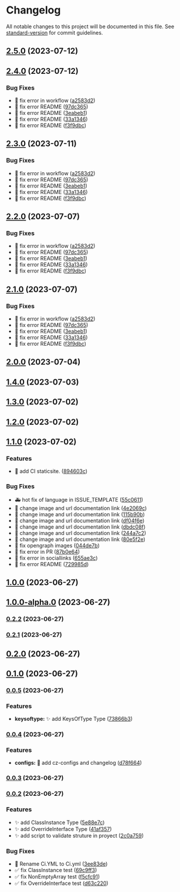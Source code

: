 # Changelog

All notable changes to this project will be documented in this file. See [standard-version](https://github.com/conventional-changelog/standard-version) for commit guidelines.

## [2.5.0](https://github.com/Bryan-Herrera-DEV/typescript-common-utils/compare/v2.4.0...v2.5.0) (2023-07-12)

## [2.4.0](https://github.com/Bryan-Herrera-DEV/typescript-common-utils/compare/v1.4.0...v2.4.0) (2023-07-12)


### Bug Fixes

* :bug: fix error in workflow ([a2583d2](https://github.com/Bryan-Herrera-DEV/typescript-common-utils/commit/a2583d297fbef145a4f01f1f7a648d6aa33b252e))
* :memo: fix error README ([97dc365](https://github.com/Bryan-Herrera-DEV/typescript-common-utils/commit/97dc36505c103494a473602130a5cbc234c30838))
* :memo: fix error README ([3eabeb1](https://github.com/Bryan-Herrera-DEV/typescript-common-utils/commit/3eabeb11a01e655cb971c5d9a87d64ae7ce24262))
* :memo: fix error README ([33a1346](https://github.com/Bryan-Herrera-DEV/typescript-common-utils/commit/33a1346b5cc735383ecedd758ddc1bb339d5b47c))
* :memo: fix error README ([f3f9dbc](https://github.com/Bryan-Herrera-DEV/typescript-common-utils/commit/f3f9dbc1a4b188e7a00b14321bbfc21e00449e38))

## [2.3.0](https://github.com/Bryan-Herrera-DEV/typescript-common-utils/compare/v1.4.0...v2.3.0) (2023-07-11)


### Bug Fixes

* :bug: fix error in workflow ([a2583d2](https://github.com/Bryan-Herrera-DEV/typescript-common-utils/commit/a2583d297fbef145a4f01f1f7a648d6aa33b252e))
* :memo: fix error README ([97dc365](https://github.com/Bryan-Herrera-DEV/typescript-common-utils/commit/97dc36505c103494a473602130a5cbc234c30838))
* :memo: fix error README ([3eabeb1](https://github.com/Bryan-Herrera-DEV/typescript-common-utils/commit/3eabeb11a01e655cb971c5d9a87d64ae7ce24262))
* :memo: fix error README ([33a1346](https://github.com/Bryan-Herrera-DEV/typescript-common-utils/commit/33a1346b5cc735383ecedd758ddc1bb339d5b47c))
* :memo: fix error README ([f3f9dbc](https://github.com/Bryan-Herrera-DEV/typescript-common-utils/commit/f3f9dbc1a4b188e7a00b14321bbfc21e00449e38))

## [2.2.0](https://github.com/Bryan-Herrera-DEV/typescript-common-utils/compare/v1.4.0...v2.2.0) (2023-07-07)


### Bug Fixes

* :bug: fix error in workflow ([a2583d2](https://github.com/Bryan-Herrera-DEV/typescript-common-utils/commit/a2583d297fbef145a4f01f1f7a648d6aa33b252e))
* :memo: fix error README ([97dc365](https://github.com/Bryan-Herrera-DEV/typescript-common-utils/commit/97dc36505c103494a473602130a5cbc234c30838))
* :memo: fix error README ([3eabeb1](https://github.com/Bryan-Herrera-DEV/typescript-common-utils/commit/3eabeb11a01e655cb971c5d9a87d64ae7ce24262))
* :memo: fix error README ([33a1346](https://github.com/Bryan-Herrera-DEV/typescript-common-utils/commit/33a1346b5cc735383ecedd758ddc1bb339d5b47c))
* :memo: fix error README ([f3f9dbc](https://github.com/Bryan-Herrera-DEV/typescript-common-utils/commit/f3f9dbc1a4b188e7a00b14321bbfc21e00449e38))

## [2.1.0](https://github.com/Bryan-Herrera-DEV/typescript-common-utils/compare/v1.4.0...v2.1.0) (2023-07-07)


### Bug Fixes

* :bug: fix error in workflow ([a2583d2](https://github.com/Bryan-Herrera-DEV/typescript-common-utils/commit/a2583d297fbef145a4f01f1f7a648d6aa33b252e))
* :memo: fix error README ([97dc365](https://github.com/Bryan-Herrera-DEV/typescript-common-utils/commit/97dc36505c103494a473602130a5cbc234c30838))
* :memo: fix error README ([3eabeb1](https://github.com/Bryan-Herrera-DEV/typescript-common-utils/commit/3eabeb11a01e655cb971c5d9a87d64ae7ce24262))
* :memo: fix error README ([33a1346](https://github.com/Bryan-Herrera-DEV/typescript-common-utils/commit/33a1346b5cc735383ecedd758ddc1bb339d5b47c))
* :memo: fix error README ([f3f9dbc](https://github.com/Bryan-Herrera-DEV/typescript-common-utils/commit/f3f9dbc1a4b188e7a00b14321bbfc21e00449e38))

## [2.0.0](https://github.com/Bryan-Herrera-DEV/typescript-common-utils/compare/v1.4.0...v2.0.0) (2023-07-04)

## [1.4.0](https://github.com/Bryan-Herrera-DEV/typescript-common-utils/compare/v1.3.0...v1.4.0) (2023-07-03)

## [1.3.0](https://github.com/Bryan-Herrera-DEV/typescript-common-utils/compare/v1.2.0...v1.3.0) (2023-07-02)

## [1.2.0](https://github.com/Bryan-Herrera-DEV/typescript-common-utils/compare/v1.1.0...v1.2.0) (2023-07-02)

## [1.1.0](https://github.com/Bryan-Herrera-DEV/typescript-common-utils/compare/v1.0.0...v1.1.0) (2023-07-02)


### Features

* :green_heart: add CI staticsite. ([894603c](https://github.com/Bryan-Herrera-DEV/typescript-common-utils/commit/894603cfc7e3adee67227d527a1e160c7de84618))


### Bug Fixes

* :ambulance: hot fix of language in ISSUE_TEMPLATE ([55c0611](https://github.com/Bryan-Herrera-DEV/typescript-common-utils/commit/55c0611c0d519f46d6636a229b3289ab185a9c9a))
* :art: change image and url documentation link ([4e2069c](https://github.com/Bryan-Herrera-DEV/typescript-common-utils/commit/4e2069c62e26c9575a55fa7328fdbf254f58011e))
* :art: change image and url documentation link ([115b90b](https://github.com/Bryan-Herrera-DEV/typescript-common-utils/commit/115b90be6a07209e6fefe15e6f37af86d0f615a3))
* :art: change image and url documentation link ([df04f6e](https://github.com/Bryan-Herrera-DEV/typescript-common-utils/commit/df04f6e58ab638a9eae331156ad5f9ac4a3f51f9))
* :art: change image and url documentation link ([dbdc08f](https://github.com/Bryan-Herrera-DEV/typescript-common-utils/commit/dbdc08fec3999bd02092fea0863dd7c328dc9bfa))
* :art: change image and url documentation link ([244a7c2](https://github.com/Bryan-Herrera-DEV/typescript-common-utils/commit/244a7c2e88ab3c4f3cc1eb2858ac018043902e82))
* :art: change image and url documentation link ([80e5f2e](https://github.com/Bryan-Herrera-DEV/typescript-common-utils/commit/80e5f2e3746a9ec021a19b6a258f024f5cdebe78))
* :art: fix opengraph images ([044de7b](https://github.com/Bryan-Herrera-DEV/typescript-common-utils/commit/044de7ba686d6acbe56f4c44a4a49aae4eb8bf49))
* :bug: fix error in PR ([87b0e64](https://github.com/Bryan-Herrera-DEV/typescript-common-utils/commit/87b0e6451410ffe5d98f40e3c85cf2652485a316))
* :bug: fix error in sociallinks ([655ae3c](https://github.com/Bryan-Herrera-DEV/typescript-common-utils/commit/655ae3c198a7a09a720083e9a709a81800fb0c5c))
* :memo: fix error README ([729985d](https://github.com/Bryan-Herrera-DEV/typescript-common-utils/commit/729985d87a99418cca0e2d72e19d873cde2e6815))

## [1.0.0](https://github.com/Bryan-Herrera-DEV/typescript-common-utils/compare/v1.0.0-alpha.0...v1.0.0) (2023-06-27)

## [1.0.0-alpha.0](https://github.com/Bryan-Herrera-DEV/typescript-common-utils/compare/v0.2.2...v1.0.0-alpha.0) (2023-06-27)

### [0.2.2](https://github.com/Bryan-Herrera-DEV/typescript-common-utils/compare/v0.2.1...v0.2.2) (2023-06-27)

### [0.2.1](https://github.com/Bryan-Herrera-DEV/typescript-common-utils/compare/v0.2.0...v0.2.1) (2023-06-27)

## [0.2.0](https://github.com/Bryan-Herrera-DEV/typescript-common-utils/compare/v0.1.0...v0.2.0) (2023-06-27)

## [0.1.0](https://github.com/Bryan-Herrera-DEV/typescript-common-utils/compare/v0.0.5...v0.1.0) (2023-06-27)

### [0.0.5](https://github.com/Bryan-Herrera-DEV/typescript-common-utils/compare/v0.0.4...v0.0.5) (2023-06-27)


### Features

* **keysoftype:** :sparkles: add KeysOfType Type ([73866b3](https://github.com/Bryan-Herrera-DEV/typescript-common-utils/commit/73866b3f3391d74bdd2347a844ac4d24dc8abfbd))

### [0.0.4](https://github.com/Bryan-Herrera-DEV/typescript-common-utils/compare/v0.0.3...v0.0.4) (2023-06-27)


### Features

* **configs:** :wrench: add cz-configs and changelog ([d78f664](https://github.com/Bryan-Herrera-DEV/typescript-common-utils/commit/d78f6643fad72a9d6d8b269a2d1d156281fd5254))

### [0.0.3](https://github.com/Bryan-Herrera-DEV/typescript-common-utils/compare/v0.0.2...v0.0.3) (2023-06-27)

### [0.0.2](https://github.com/Bryan-Herrera-DEV/typescript-common-utils/compare/v0.0.1...v0.0.2) (2023-06-27)


### Features

* :sparkles: add ClassInstance Type ([5e88e7c](https://github.com/Bryan-Herrera-DEV/typescript-common-utils/commit/5e88e7cf7adbf6fcd2c0e35952e37fd0303dd7ba))
* :sparkles: add OverrideInterface Type ([41af357](https://github.com/Bryan-Herrera-DEV/typescript-common-utils/commit/41af3572f8a30c164fa1477c222667c925751c52))
* :sparkles: add script to validate struture in proyect ([2c0a759](https://github.com/Bryan-Herrera-DEV/typescript-common-utils/commit/2c0a759a3c370c792209fc9c8e54761af78cfaa6))


### Bug Fixes

* :art: Rename Ci.YML to Ci.yml ([3ee83de](https://github.com/Bryan-Herrera-DEV/typescript-common-utils/commit/3ee83de6256d2c9e282882c00167dd76901bc39c))
* :white_check_mark: fix ClassInstance test ([69c9ff3](https://github.com/Bryan-Herrera-DEV/typescript-common-utils/commit/69c9ff370d2063c47a39c43a144616b586c78f46))
* :white_check_mark: fix NonEmptyArray test ([f5cfc91](https://github.com/Bryan-Herrera-DEV/typescript-common-utils/commit/f5cfc9160be95555e50857ba2be330f907c27483))
* :white_check_mark: fix OverrideInterface test ([d63c220](https://github.com/Bryan-Herrera-DEV/typescript-common-utils/commit/d63c22000c148730b7549c3356db2803bf677cb5))
